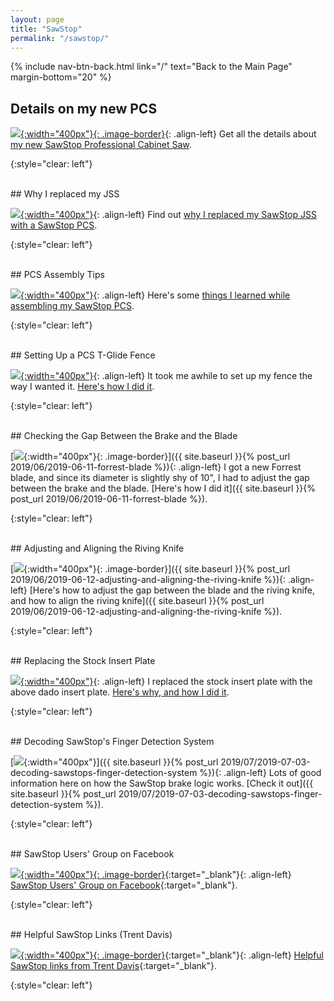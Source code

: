 ```yaml
---
layout: page
title: "SawStop"
permalink: "/sawstop/"
---
```

{% include nav-btn-back.html link="/" text="Back to the Main Page" margin-bottom="20" %}

## Details on my new PCS

[![](/assets/images-posts/2019/03/2019-03-24.1.01.jpg){:width="400px"}{: .image-border}](pcs/new/){: .align-left}
Get all the details about [my new SawStop Professional Cabinet Saw](pcs/new/).

{:style="clear: left"}

<br/>
## Why I replaced my JSS

[![](pcs/why/2019-04-11.1.01.jpg){:width="400px"}](pcs/why/){: .align-left}
Find out [why I replaced my SawStop JSS with a SawStop PCS](pcs/why/).

{:style="clear: left"}

<br/>
## PCS Assembly Tips

[![](pcs/assembly/2019-04-12.1.15.jpg){:width="400px"}](pcs/assembly/){: .align-left}
Here's some [things I learned while assembling my SawStop PCS](pcs/assembly).

{:style="clear: left"}

<br/>
## Setting Up a PCS T-Glide Fence

[![](pcs/fence/setup/2019-04-08-00.jpg){:width="400px"}](pcs/fence/setup/){: .align-left}
It took me awhile to set up my fence the way I wanted it. [Here's how I did it](pcs/fence/setup/).

{:style="clear: left"}

<br/>
## Checking the Gap Between the Brake and the Blade

[![](/assets/images-posts/2019/06/2019-06-11.1.05.jpg){:width="400px"}{: .image-border}]({{ site.baseurl }}{% post_url 2019/06/2019-06-11-forrest-blade %}){: .align-left}
I got a new Forrest blade, and since its diameter is slightly shy of 10", I had to adjust the gap between the brake and the blade. [Here's how I did it]({{ site.baseurl }}{% post_url 2019/06/2019-06-11-forrest-blade %}).

{:style="clear: left"}

<br/>
## Adjusting and Aligning the Riving Knife

[![](/assets/images-posts/2019/06/2019-06-12.1.01.jpg){:width="400px"}{: .image-border}]({{ site.baseurl }}{% post_url 2019/06/2019-06-12-adjusting-and-aligning-the-riving-knife %}){: .align-left}
[Here's how to adjust the gap between the blade and the riving knife, and how to align the riving knife]({{ site.baseurl }}{% post_url 2019/06/2019-06-12-adjusting-and-aligning-the-riving-knife %}).

{:style="clear: left"}

<br/>
## Replacing the Stock Insert Plate

[![](pcs/insert/stock/replace/2019-04-26.1.01.jpg){:width="400px"}](pcs/insert/stock/replace/){: .align-left}
I replaced the stock insert plate with the above dado insert plate. [Here's why, and how I did it](pcs/insert/stock/replace/).

{:style="clear: left"}

<br/>
## Decoding SawStop's Finger Detection System

[![](/assets/images-posts/2019/07/2019-07-03.1.01.jpg){:width="400px"}]({{ site.baseurl }}{% post_url 2019/07/2019-07-03-decoding-sawstops-finger-detection-system %}){: .align-left}
Lots of good information here on how the SawStop brake logic works. [Check it out]({{ site.baseurl }}{% post_url 2019/07/2019-07-03-decoding-sawstops-finger-detection-system %}).

{:style="clear: left"}


<br/>
## SawStop Users' Group on Facebook

[![](sawstop_users_group.jpg){:width="400px"}{: .image-border}](https://www.facebook.com/groups/sawstopusersgroup/){:target="_blank"}{: .align-left}
[SawStop Users' Group on Facebook](https://www.facebook.com/groups/sawstopusersgroup/){:target="_blank"}.

{:style="clear: left"}

<br/>
## Helpful SawStop Links (Trent Davis)

[![](sawstop_logo.jpg){:width="400px"}{: .image-border}](https://www.trentdavis.net/wp/2018/08/06/helpful-sawstop-links/){:target="_blank"}{: .align-left}
[Helpful SawStop links from Trent Davis](https://www.trentdavis.net/wp/2018/08/06/helpful-sawstop-links/){:target="_blank"}.

{:style="clear: left"}

<br/>
